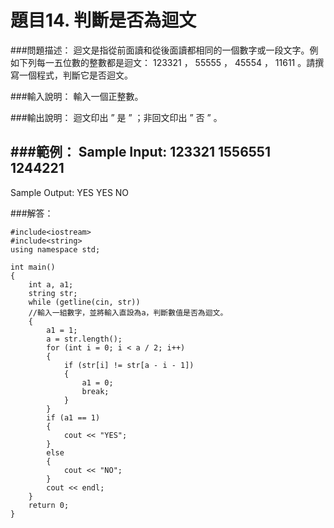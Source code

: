 # 題目14. 判斷是否為迴文

###問題描述：
迴文是指從前面讀和從後面讀都相同的一個數字或一段文字。例如下列每一五位數的整數都是迴文： 123321 ， 55555 ， 45554 ， 11611 。請撰寫一個程式，判斷它是否迴文。

###輸入說明：
輸入一個正整數。

###輸出說明：
迴文印出 ” 是 ” ；非回文印出 ” 否 ” 。

###範例：
Sample Input:
123321
1556551 
1244221 
-------------------------
Sample Output:
YES
YES
NO

###解答：
```
#include<iostream>
#include<string>
using namespace std;

int main()
{
    int a, a1;
    string str;
    while (getline(cin, str))
    //輸入一組數字，並將輸入直設為a，判斷數值是否為迴文。
    {
        a1 = 1;
        a = str.length();
        for (int i = 0; i < a / 2; i++)
        {
            if (str[i] != str[a - i - 1])
            {
                a1 = 0;
                break;
            }
        }
        if (a1 == 1)
        {
            cout << "YES";
        }
        else
        {
            cout << "NO";
        }
        cout << endl;
    }
    return 0;
}
```
